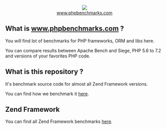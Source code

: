 <p align="center">
  <img src="http://www.phpbenchmarks.com/images/logo_github.png">
  <br>
  <a href="http://www.phpbenchmarks.com" target="_blank">www.phpbenchmarks.com</a>
</p>

## What is www.phpbenchmarks.com ?

You will find lot of benchmarks for PHP frameworks, ORM and libs here.

You can compare results between Apache Bench and Siege, PHP 5.6 to 7.2 and versions of your favorites PHP code.

## What is this repository ?

It's benchmark source code for almost all Zend Framework versions.

You can find how we benchmark it [here](http://www.phpbenchmarks.com/en/benchmark-protocol).

## Zend Framework

You can find all Zend Framework benchmarks [here](http://www.phpbenchmarks.com/fr/benchmark/apache-bench/php-7.1/select-version/zend-framework.html).

